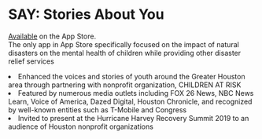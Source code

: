 # SAY: Stories About You
<a href = "https://apps.apple.com/us/app/say-stories-about-you/id1451131395">Available</a> on the App Store. 
<br>The only app in App Store specifically focused on the impact of natural disasters on the mental health of children while providing other disaster relief services
<li>Enhanced the voices and stories of youth around the Greater Houston area through partnering with nonprofit organization, CHILDREN AT RISK
<li>Featured by numerous media outlets including FOX 26 News, NBC News Learn, Voice of America, Dazed Digital, Houston Chronicle, and recognized by well-known entities such as T-Mobile and Congress
<li>Invited to present at the Hurricane Harvey Recovery Summit 2019 to an audience of Houston nonprofit organizations

